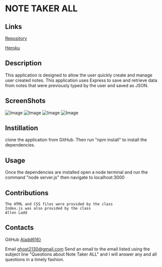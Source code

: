 # NOTE TAKER ALL

## Links

[Repository](https://github.com/Aladd616/notes_taker_all)

[Heroku](https://still-stream-17322.herokuapp.com/)

## Description
This application is designed to allow the user quickly create and manage user created notes.  This application uses Express to save and retrieve data from notes that were previously typed by the user and saved as JSON.  

## ScreenShots
![Image](/Develop\Assets\note_taker_landing.png)
![Image](/Develop\Assets\Intial_notes_page.png)
![Image](/Develop\Assets\Test_note_text.png)
![Image](/Develop\Assets\Functionality.png)
## Instillation
clone the application from GitHub.
Then run "npm install" to install the dependencies.
## Usage
Once the dependencies are installed open a node terminal and run the command "node server.js"
then navigate to localhost:3000
## Contributions
    The HTML and CSS files were provided by the class
    Index.js was also provided by the class
    Allen Ladd

## Contacts

GitHub 
[Aladd616}](https://github.com/Aladd616)

Email
ghost2130@gmail.com
Send an email to the email listed using the subject line "Questions about Note Taker ALL" and I will answer any and all questions in a timely fashion.